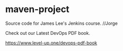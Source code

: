 # maven-project
Source code for James Lee's Jenkins course. //Jorge

Check out our Latest DevOps PDF book.

https://www.level-up.one/devops-pdf-book
